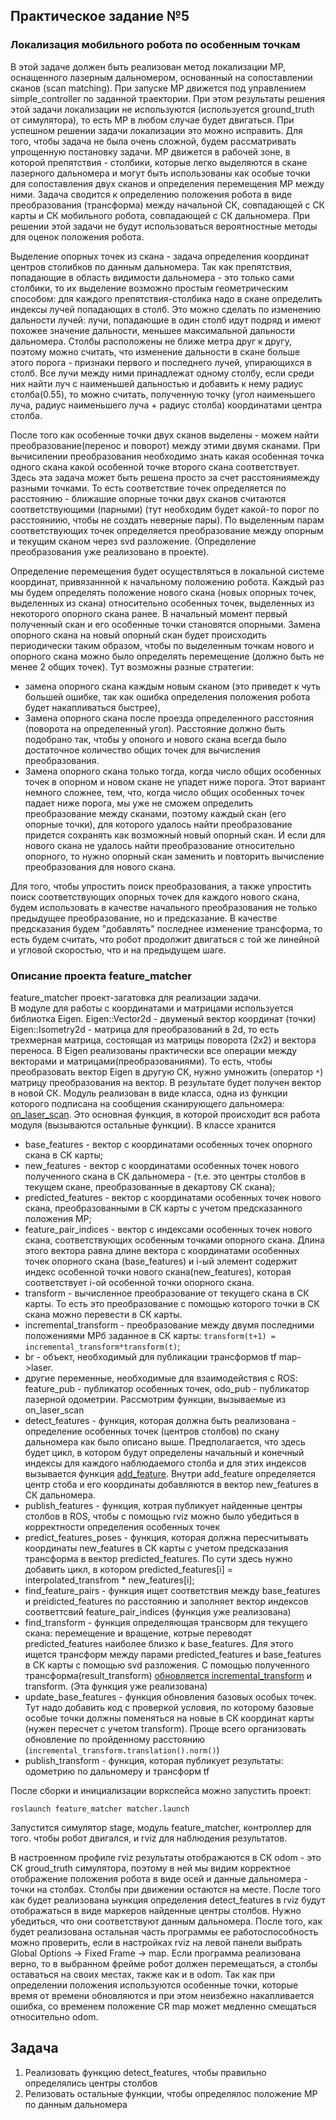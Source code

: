 ## Практическое задание №5  
### Локализация мобильного робота по особенным точкам
В этой задаче должен быть реализован метод локализации МР, оснащенного лазерным дальномером, основанный на сопоставлении сканов (scan matching). 
При запуске МР движется под управлением simple_controller по заданной траектории. При этом результаты решения этой задачи локализации не используются (используется ground_truth от симулятора), то есть МР в любом случае будет двигаться. При успешном решении задачи локализации это можно исправить.
Для того, чтобы задача не была очень сложной, будем рассматривать упрощенную постановку задачи. МР движется в рабочей зоне, в которой препятствия - столбики, которые легко выделяются в скане лазерного дальномера и могут быть использованы как особые точки для сопоставления двух сканов и определения перемещения МР между ними.
Задача сводится к определению положения робота в виде преобразования (трансформа) между начальной СК, совпадающей с СК карты и СК мобильного робота, совпадающей с СК дальномера.
При решении этой задачи не будут использоваться вероятностные методы для оценок положения робота.


Выделение опорных точек из скана - задача определения координат центров столибков по данным дальномера. Так как препятствия, попадающие в область видимости дальномера - это только сами столбики, то их выделение возможно простым геометрическим способом: для каждого препятствия-столбика надо в скане определить индексы лучей попадающих в столб. Это можно сделать по изменению дальности лучей: лучи, попадающие в один столб идут подряд и имеют похожее значение дальности, меньшее максимальной дальности дальномера. Столбы расположены не ближе метра друг к другу, поэтому можно считать, что изменение дальности в скане больше этого порога - признаки первого и последнего лучей, упирающихся в столб. Все лучи между ними принадлежат одному столбу, если среди них найти луч с наименьшей дальностью и добавить к нему радиус столба(0.55), то можно считать, полученную точку (угол наименьшего луча, радиус наименьшего луча + радиус столба) координатами центра столба.

После того как особенные точки двух сканов выделены - можем найти преобразование(перенос и поворот) между этими двумя сканами. При вычисилении преобразования необходимо знать какая особенная точка одного скана какой особенной точке второго скана соответствует. Здесь эта задача может быть решена просто за счет расстояниямежду разными точками. То есть соответствие точек определяется по расстоянию - ближашие опорные точки двух сканов считаются соответствующими (парными) (тут необходим будет какой-то порог по расстояниию, чтобы не создать неверные пары). По выделенным парам соответствующих точек определяется преобразование между опорным и текущим сканом через svd разложение. (Определение преобразования уже реализовано в проекте).

Определение перемещения будет осуществляться в локальной системе координат, привязаннной к начальному положению робота. Каждый раз мы будем определять положение нового скана (новых опорных точек, выделенных из скана) относительно особенных точек, выделенных из некоторого опорного скана ранее. В начальный момент первый полученный скан и его особенные точки становятся опорными. Замена опорного скана на новый опорный скан будет происходить периодически таким образом, чтобы по выделенным точкам нового и опорного скана можно было определять перемещение (должно быть не менее 2 общих точек). Тут возможны разные стратегии: 
- замена опорного скана каждым новым сканом (это приведет к чуть большей ошибке, так как ошибка определения положения робота будет накапливаться быстрее), 
- Замена опорного скана после проезда определенного расстояния (поворота на определенный угол). Расстояние должно быть подобрано так, чтобы у опоного и нового скана всегда было достаточное количество общих точек для вычисления преобразования.
- Замена опорного скана только тогда, когда число общих особенных точек в опорном и новом скане не упадет ниже порога. Этот вариант немного сложнее, тем, что, когда число общих особенных точек падает ниже порога, мы уже не сможем определить преобразование между сканами, поэтому каждый скан (его опорные точки), для которого удалось найти преобразование придется сохранять как возможный новый опорный скан. И если для нового скана не удалось найти преобразование относительно опорного, то нужно опорный скан заменить и повторить вычисление преобразования для нового скана.

Для того, чтобы упростить поиск преобразования, а также упростить поиск соответствующих опорных точек для каждого нового скана, будем использовать в качестве начального преобразования не только предыдущее преобразование, но и предсказание. В качестве предсказания будем "добавлять" последнее изменение трансформа, то есть будем считать, что робот продолжит двигаться с той же линейной и угловой скоростью, что и на предыдущем шаге.

### Описание проекта feature_matcher
feature_matcher проект-загатовка для реализации задачи.  
В модуле для работы с координатами и матрицами используется библиотка Eigen.
Eigen::Vector2d - двуменый вектор координат (точки)
Eigen::Isometry2d - матрица для преобразований в 2d, то есть трехмерная матрица, состоящая из матрицы поворота (2х2) и вектора переноса.
В Eigen реализованы практически все операции между векторами и матрицами(преобразованиями). То есть, чтобы преобразовать вектор Eigen в другую СК, нужно умножить (оператор `*`) матрицу преобразования на вектор. В результате будет получен вектор в новой СК.
Модуль реализован в виде класса, одна из функции которого подписана на сообщения сканирующего дальномера: [on_laser_scan](https://github.com/AndreyMinin/MobileRobots/blob/master/mr_ws/src/feature_matcher/src/matcher.cpp#L4). Это основная функция, в которой происходит вся работа модуля (вызываются остальные функции).
В классе хранится 
- base_features - вектор с координатами особенных точек опорного скана в СК карты;
- new_features - вектор с координатами особенных точек нового полученного скана в СК дальномера -  (т.е. это центры столбов в текущем скане, преобразованные в декартову СК скана);
- predicted_features - вектор с координатами особенных точек нового скана, преобразованными в СК карты с учетом предсказанного положения МР;
- feature_pair_indices - вектор с индексами особенных точек нового скана, соответствующих особенным точками опорного скана. Длина этого вектора равна длине вектора с координатами особенных точек опорного скана (base_features) и i-ый элемент содержит индекс особенной точки нового скана(new_features), которая соответствует i-ой особенной точки опорного скана.
- transform - вычисленное преобразование от текущего скана в СК карты. То есть это преобразование с помощью которого точки в СК скана можно перевести в СК карты.
- incremental_transform - преобразование между двумя последними положениями МРб заданное в СК карты: `transform(t+1) = incremental_transform*transform(t)`;
- br - объект, необходимый для публикации трансформов tf map->laser. 
- другие переменные, необходимые для взаимодействия с ROS: feature_pub - публикатор особенных точек, odo_pub - публикатор лазерной одометрии.
Рассмотрим функции, вызываемые из on_laser_scan
- detect_features - функция, которая должна быть реализована - определение особенных точек (центров столбов) по скану дальномера как было описано выше. Предполагается, что здесь будет цикл, в котором будут определены начальный и конечный индексы для каждого наблюдаемого столба и для этих индексов вызывается функция [add_feature](https://github.com/AndreyMinin/MobileRobots/blob/master/mr_ws/src/feature_matcher/src/matcher.cpp#L36). Внутри add_feature определяется центр стоба и его координаты добавляются в вектор new_features в СК дальномера.
- publish_features - функция, котрая публикует найденные центры столбов в ROS, чтобы с помощью rviz можно было убедиться в корректности определения особенных точек
- predict_features_poses - функция, которая должна пересчитывать координаты new_features в СК карты с учетом предсказания трансформа в вектор predicted_features. По сути здесь нужно добавить цикл, в котором predicted_features[i] = interpolated_transfrom * new_features[i];
- find_feature_pairs - функция ищет соответствия между base_features и preidicted_features по расстоянию и заполняет вектор индексов соответтсвий feature_pair_indices (функция уже реализована)
- find_transform - функция определяющая трансворм для текущего скана: перемещение и вращение, котрые переводят predicted_features наиболее близко к base_features. Для этого ищется трансформ между парами predicted_features и base_features в СК карты с помощью svd разложения. С помощью полученного трансформа(result_transform) [обновляется incremental_transform](https://github.com/AndreyMinin/MobileRobots/blob/master/mr_ws/src/feature_matcher/src/matcher.cpp#L129) и transform. (Эта функция уже реализована)
- update_base_features - функция обновления базовых особых точек. Тут надо добавить код с проверкой условия, по которому базовые особые точки должны поменяться на новые в СК координат карты (нужен пересчет с учетом transform). Проще всего организовать обновление по пройденному расстоянию (`incremental_transform.translation().norm()`)
- publish_transform - функция, которая публикует результаты: одометрию по дальномеру и трансформ tf

После сборки и инициализации воркспейса можно запустить проект:
```
roslaunch feature_matcher matcher.launch
```
Запустится симулятор stage, модуль feature_matcher, контроллер для того. чтобы робот двигался, и rviz для наблюдения результатов.

 В настроенном профиле rviz результаты отображаются в СК odom - это СК groud_truth симулятора, поэтому в ней мы видим корректное отображение положения робота в виде осей и данные дальномера - точки на столбах. Столбы при движении остаются на месте.
После того как будет реализована ыункция определения detect_features в rviz будут отображаться в виде маркеров найденные центры столбов. Нужно убедиться, что они соответствуют данным дальномера.
После того, как будет реализована остальная часть программы ее работоспособность можно проверить, если в настройках rviz на левой панели выбрать Global Options -> Fixed Frame -> map. Если программа реализована верно, то в выбранном фрейме робот должен перемещаться, а столбы оставаться на своих местах, также как и в odom.
Так как при определении положения используются особенные точки, которые время от времени обновляются и при этом неизбежно накапливается ошибка, со временем положение CR map может медленно смещаться относительно odom.

## Задача
1. Реализовать функцию detect_features, чтобы правильно определялись центры столбов
2. Релизовать остальные функции, чтобы определялос положение МР по данным дальномера